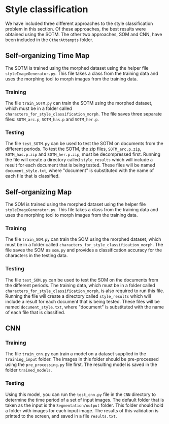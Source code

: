 # Style classification 
We have included three different approaches to the style classification problem in this section. Of these approaches, 
the best results were obtained using the SOTM. The other two approaches, SOM and CNN, have been included in the 
`OtherAttempts` folder.

## Self-organizing Time Map
The SOTM is trained using the morphed dataset using the helper file `styleImageGenerator.py`. This file takes a class from the training data and uses the morphing tool to morph images from the training data.

### Training
The file `train_SOTM.py` can train the SOTM using the morphed dataset, which must be in a folder called `characters_for_style_classification_morph`. The file saves three separate files: `SOTM_arc.p`, `SOTM_has.p` and `SOTM_her.p`. 

### Testing
The file `test_SOTM.py` can be used to test the SOTM on documents from the different periods. To test the SOTM, the zip files, `SOTM_arc.p.zip`, `SOTM_has.p.zip` and `SOTM_her.p.zip`, must be decompressed first. Running the file will create a directory called `style_results` which will include a result for each document that is being tested. These files will be named `document_style.txt`, where "document" is substituted with the name of each file that is classified.

## Self-organizing Map
The SOM is trained using the morphed dataset using the helper file `styleImageGenerator.py`. This file takes a class from the training data and uses the morphing tool to morph images from the training data.

### Training 
The file `train_SOM.py` can train the SOM using the morphed dataset, which must be in a folder called `characters_for_style_classification_morph`. The file saves the SOM as `som.py` and provides a classification accuracy for the characters in the testing data.

### Testing 
The file `test_SOM.py` can be used to test the SOM on the documents from the different periods. The training data, which must be in a folder called `characters_for_style_classification_morph`, is also required to run this file. Running the file will create a directory called `style_results` which will include a result for each document that is being tested. These files will be named `document_style.txt`, where "document" is substituted with the name of each file that is classified.

## CNN
### Training
The file `train_cnn.py` can train a model on a dataset supplied in the `training_input` folder. 
The images in this folder should be pre-processed using the `pre_processing.py` file first.
The resulting model is saved in the folder `trained_models`.

### Testing
Using this model, you can run the `test_cnn.py` file in the `CNN` directory to determine the time period of a set of input
images. The default folder that is taken as the input is the `Segmentation/output` folder. This folder should hold a 
folder with images for each input image. The results of this validation is printed to the screen, and saved in a file 
`results.txt`.

